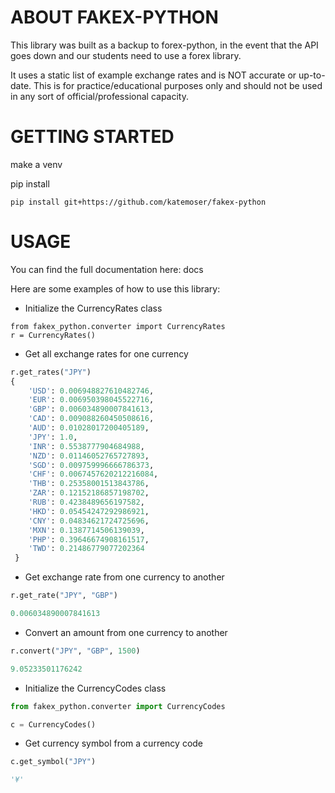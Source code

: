 # ABOUT FAKEX-PYTHON

This library was built as a backup to forex-python, in the event that the API 
goes down and our students need to use a forex library.

It uses a static list of example exchange rates and is NOT accurate or 
up-to-date. This is for practice/educational purposes only and should not be 
used in any sort of official/professional capacity.


# GETTING STARTED

make a venv

pip install

```
pip install git+https://github.com/katemoser/fakex-python
```

# USAGE

You can find the full documentation here: docs

Here are some examples of how to use this library:

- Initialize the CurrencyRates class

```
from fakex_python.converter import CurrencyRates
r = CurrencyRates()
```

- Get all exchange rates for one currency

```python
r.get_rates("JPY")
{
    'USD': 0.006948827610482746,
    'EUR': 0.006950398045522716,
    'GBP': 0.006034890007841613,
    'CAD': 0.009088260450508616,
    'AUD': 0.01028017200405189,
    'JPY': 1.0,
    'INR': 0.5538777904684988,
    'NZD': 0.01146052765727893,
    'SGD': 0.009759996666786373,
    'CHF': 0.0067457620212216084,
    'THB': 0.25358001513843786,
    'ZAR': 0.12152186857198702,
    'RUB': 0.4238489656197582,
    'HKD': 0.05454247292986921,
    'CNY': 0.04834621724725696,
    'MXN': 0.1387714506139039,
    'PHP': 0.39646674908161517,
    'TWD': 0.21486779077202364
 }
```


- Get exchange rate from one currency to another

```python
r.get_rate("JPY", "GBP")

0.006034890007841613
```

- Convert an amount from one currency to another

```python
r.convert("JPY", "GBP", 1500)

9.05233501176242
```

- Initialize the CurrencyCodes class

```python
from fakex_python.converter import CurrencyCodes

c = CurrencyCodes()
```

- Get currency symbol from a currency code

```python
c.get_symbol("JPY")

'¥'
```